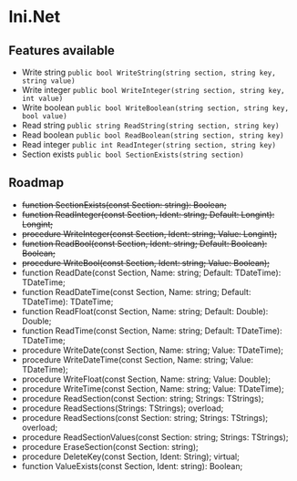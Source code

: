Ini.Net
=======

## Features available

  * Write string `public bool WriteString(string section, string key, string value)`
  * Write integer `public bool WriteInteger(string section, string key, int value)`
  * Write boolean `public bool WriteBoolean(string section, string key, bool value)`
  * Read string `public string ReadString(string section, string key)`
  * Read boolean `public bool ReadBoolean(string section, string key)`
  * Read integer `public int ReadInteger(string section, string key)`
  * Section exists `public bool SectionExists(string section)`
  
  


## Roadmap
    
  - ~~function SectionExists(const Section: string): Boolean;~~
  - ~~function ReadInteger(const Section, Ident: string; Default: Longint): Longint;~~
  - ~~procedure WriteInteger(const Section, Ident: string; Value: Longint);~~
  - ~~function ReadBool(const Section, Ident: string; Default: Boolean): Boolean;~~
  - ~~procedure WriteBool(const Section, Ident: string; Value: Boolean);~~
  - function ReadDate(const Section, Name: string; Default: TDateTime): TDateTime; 
  - function ReadDateTime(const Section, Name: string; Default: TDateTime): TDateTime;
  - function ReadFloat(const Section, Name: string; Default: Double): Double; 
  - function ReadTime(const Section, Name: string; Default: TDateTime): TDateTime;
  - procedure WriteDate(const Section, Name: string; Value: TDateTime); 
  - procedure WriteDateTime(const Section, Name: string; Value: TDateTime);
  - procedure WriteFloat(const Section, Name: string; Value: Double);
  - procedure WriteTime(const Section, Name: string; Value: TDateTime);
  - procedure ReadSection(const Section: string; Strings: TStrings);
  - procedure ReadSections(Strings: TStrings); overload;
  - procedure ReadSections(const Section: string; Strings: TStrings); overload;
  - procedure ReadSectionValues(const Section: string; Strings: TStrings);
  - procedure EraseSection(const Section: string);
  - procedure DeleteKey(const Section, Ident: String); virtual;
  - function ValueExists(const Section, Ident: string): Boolean;
